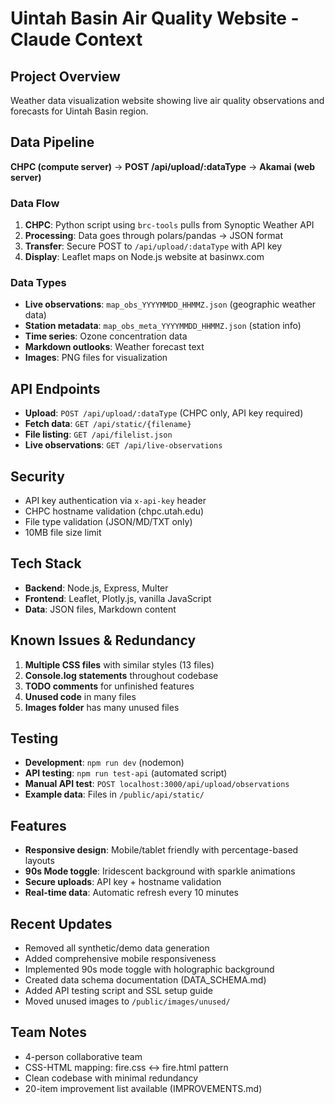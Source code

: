 # Uintah Basin Air Quality Website - Claude Context

## Project Overview
Weather data visualization website showing live air quality observations and forecasts for Uintah Basin region.

## Data Pipeline
**CHPC (compute server)** → **POST /api/upload/:dataType** → **Akamai (web server)**

### Data Flow
1. **CHPC**: Python script using `brc-tools` pulls from Synoptic Weather API
2. **Processing**: Data goes through polars/pandas → JSON format
3. **Transfer**: Secure POST to `/api/upload/:dataType` with API key
4. **Display**: Leaflet maps on Node.js website at basinwx.com

### Data Types
- **Live observations**: `map_obs_YYYYMMDD_HHMMZ.json` (geographic weather data)
- **Station metadata**: `map_obs_meta_YYYYMMDD_HHMMZ.json` (station info)
- **Time series**: Ozone concentration data
- **Markdown outlooks**: Weather forecast text
- **Images**: PNG files for visualization

## API Endpoints
- **Upload**: `POST /api/upload/:dataType` (CHPC only, API key required)
- **Fetch data**: `GET /api/static/{filename}`
- **File listing**: `GET /api/filelist.json`
- **Live observations**: `GET /api/live-observations`

## Security
- API key authentication via `x-api-key` header
- CHPC hostname validation (chpc.utah.edu)
- File type validation (JSON/MD/TXT only)
- 10MB file size limit

## Tech Stack
- **Backend**: Node.js, Express, Multer
- **Frontend**: Leaflet, Plotly.js, vanilla JavaScript
- **Data**: JSON files, Markdown content

## Known Issues & Redundancy
1. **Multiple CSS files** with similar styles (13 files)
2. **Console.log statements** throughout codebase
3. **TODO comments** for unfinished features
4. **Unused code** in many files
5. **Images folder** has many unused files

## Testing
- **Development**: `npm run dev` (nodemon)
- **API testing**: `npm run test-api` (automated script)
- **Manual API test**: `POST localhost:3000/api/upload/observations`
- **Example data**: Files in `/public/api/static/`

## Features
- **Responsive design**: Mobile/tablet friendly with percentage-based layouts
- **90s Mode toggle**: Iridescent background with sparkle animations
- **Secure uploads**: API key + hostname validation
- **Real-time data**: Automatic refresh every 10 minutes

## Recent Updates
- Removed all synthetic/demo data generation
- Added comprehensive mobile responsiveness
- Implemented 90s mode toggle with holographic background
- Created data schema documentation (DATA_SCHEMA.md)
- Added API testing script and SSL setup guide
- Moved unused images to `/public/images/unused/`

## Team Notes
- 4-person collaborative team
- CSS-HTML mapping: fire.css ↔ fire.html pattern
- Clean codebase with minimal redundancy
- 20-item improvement list available (IMPROVEMENTS.md)
